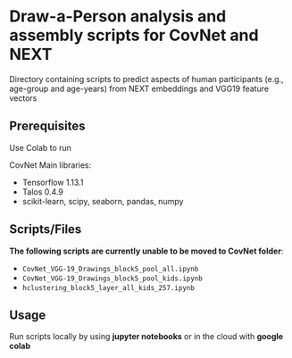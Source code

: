 # Draw-a-Person analysis and assembly scripts for CovNet and NEXT

Directory containing scripts to predict aspects of human participants (e.g., age-group and age-years) from NEXT embeddings and VGG19 feature vectors  

## Prerequisites
Use Colab to run  

CovNet Main libraries:
- Tensorflow 1.13.1
- Talos 0.4.9
- scikit-learn, scipy, seaborn, pandas, numpy  

## Scripts/Files

**The following scripts are currently unable to be moved to CovNet folder**:  

- ```CovNet_VGG-19_Drawings_block5_pool_all.ipynb```
- ```CovNet_VGG-19_Drawings_block5_pool_kids.ipynb```
- ```hclustering_block5_layer_all_kids_257.ipynb```

## Usage
Run scripts locally by using **jupyter notebooks** or in the cloud with **google colab**  
